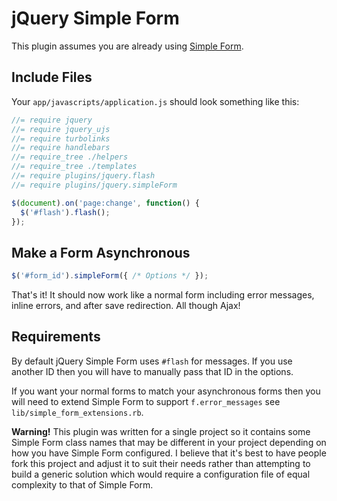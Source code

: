 # jQuery Simple Form

This plugin assumes you are already using [Simple Form](https://github.com/plataformatec/simple_form).

## Include Files

Your `app/javascripts/application.js` should look something like this:

```js
//= require jquery
//= require jquery_ujs
//= require turbolinks
//= require handlebars
//= require_tree ./helpers
//= require_tree ./templates
//= require plugins/jquery.flash
//= require plugins/jquery.simpleForm

$(document).on('page:change', function() {
  $('#flash').flash();
});
```

## Make a Form Asynchronous

```js
$('#form_id').simpleForm({ /* Options */ });
```

That's it! It should now work like a normal form including error messages, inline errors, and after save redirection. All though Ajax!

## Requirements

By default jQuery Simple Form uses `#flash` for messages. If you use another ID then you will have to manually pass that ID in the options.

If you want your normal forms to match your asynchronous forms then you will need to
extend Simple Form to support `f.error_messages` see `lib/simple_form_extensions.rb`.

**Warning!** This plugin was written for a single project so it contains some Simple Form class names that may be different in your project depending on how you have Simple Form configured. I believe that it's best to have people fork this project and adjust it to suit their needs rather than attempting to build a generic solution which would require a configuration file of equal complexity to that of Simple Form.
